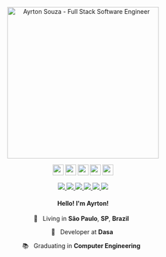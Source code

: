 <p align="center">
  <img src="https://user-images.githubusercontent.com/30063455/95859452-0730d280-0d35-11eb-867b-684fad272630.png" width="350"
  alt="Ayrton Souza - Full Stack Software Engineer" />
</p>
<p align="center">
<img src="https://img.shields.io/badge/javascript-%23F7DF1E.svg?&style=for-the-badge&logo=javascript&logoColor=black" height="25"/>
<img src="https://img.shields.io/badge/typescript%20-%23007ACC.svg?&style=for-the-badge&logo=typescript&logoColor=white" height="25"/>
<img src="https://img.shields.io/badge/node.js%20-%2343853D.svg?&style=for-the-badge&logo=node.js&logoColor=white" height="25"/>
<img src="https://img.shields.io/badge/react%20-%2320232a.svg?&style=for-the-badge&logo=react&logoColor=%2361DAFB" height="25"/>
<img src="https://img.shields.io/badge/reactnative-7159c1.svg?&style=for-the-badge&logo=react&logoColor=%2361DAFB" height="25"/>
</p>

<p align="center">

  <a href="https://web.whatsapp.com/send?phone=+5511941800859" alt="WhatsApp" target="_blank">
    <img src="https://img.shields.io/badge/-WhatsApp-4c4c4c?style=flat-square&logo=WhatsApp&logoColor=white" />
  </a>

  <a href="mailto:ayrtonsouza@icloud.com" alt="iCloud" target="_blank">
    <img src="https://img.shields.io/badge/-iCloud-4c4c4c?style=flat-square&logo=apple&logoColor=white" />
  </a>

  <a href="https://www.linkedin.com/in/ayrtonsouza" alt="LinkedIn" target="_blank">
    <img src="https://img.shields.io/badge/-LinkedIn-4c4c4c?style=flat-square&logo=Linkedin&logoColor=white" />
  </a>

  <a href="https://github.com/ayrtonbsouza" alt="GitHub" target="_blank">
    <img src="https://img.shields.io/badge/-GitHub-4c4c4c?style=flat-square&logo=Github&logoColor=white" />
  </a>
  
  <a href="https://medium.com/@ayrtonsouza" alt="Medium" target="_blank">
    <img src="https://img.shields.io/badge/-Medium-4c4c4c?style=flat-square&logo=Medium&logoColor=white" />
  </a>
    <img src="https://komarev.com/ghpvc/?username=ayrtonbsouza&color=gray&style=flat-square" />
</p>
<h4 align="center">
  Hello! I'm Ayrton!
</h4>
<p align="center">
  📌 &nbsp; Living in <b>São Paulo</b>, <b>SP</b>, <b>Brazil</b> &nbsp;
</p>
<p align="center">
  💼  &nbsp; Developer at <b>Dasa</b>&nbsp;
<p align="center">
  📚 &nbsp; Graduating in <b>Computer Engineering</b> &nbsp;
</p>

</p>
